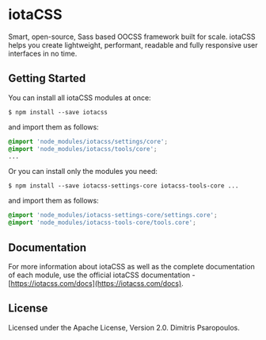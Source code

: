 # iotaCSS
Smart, open-source, Sass based OOCSS framework built for scale. iotaCSS helps you create lightweight, performant, readable and fully responsive user interfaces in no time.

## Getting Started
You can install all iotaCSS modules at once:

```
$ npm install --save iotacss
```

and import them as follows:

```scss
@import 'node_modules/iotacss/settings/core';
@import 'node_modules/iotacss/tools/core';
...
```

Or you can install only the modules you need:

```
$ npm install --save iotacss-settings-core iotacss-tools-core ...
```

and import them as follows:

```scss
@import 'node_modules/iotacss-settings-core/settings.core';
@import 'node_modules/iotacss-tools-core/tools.core';
```

## Documentation
For more information about iotaCSS as well as the complete documentation of each module, use the official iotaCSS documentation -  [https://iotacss.com/docs](https://iotacss.com/docs).

## License
Licensed under the Apache License, Version 2.0. Dimitris Psaropoulos.
